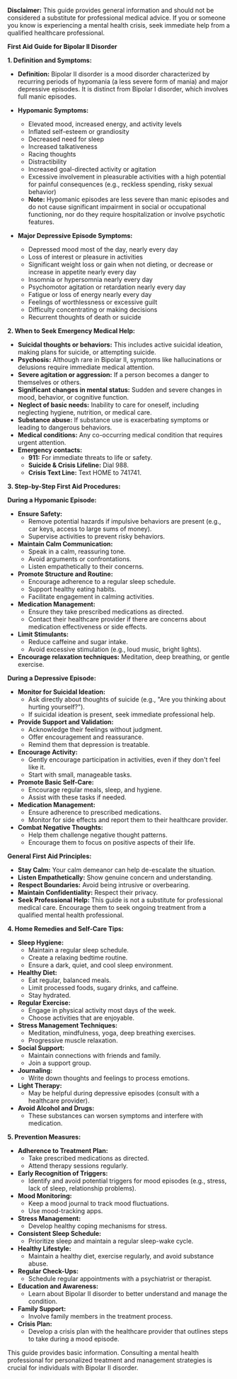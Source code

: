 **Disclaimer:** This guide provides general information and should not be considered a substitute for professional medical advice. If you or someone you know is experiencing a mental health crisis, seek immediate help from a qualified healthcare professional.

**First Aid Guide for Bipolar II Disorder**

**1. Definition and Symptoms:**

*   **Definition:** Bipolar II disorder is a mood disorder characterized by recurring periods of hypomania (a less severe form of mania) and major depressive episodes. It is distinct from Bipolar I disorder, which involves full manic episodes.
*   **Hypomanic Symptoms:**
    *   Elevated mood, increased energy, and activity levels
    *   Inflated self-esteem or grandiosity
    *   Decreased need for sleep
    *   Increased talkativeness
    *   Racing thoughts
    *   Distractibility
    *   Increased goal-directed activity or agitation
    *   Excessive involvement in pleasurable activities with a high potential for painful consequences (e.g., reckless spending, risky sexual behavior)
    *   **Note:** Hypomanic episodes are less severe than manic episodes and do not cause significant impairment in social or occupational functioning, nor do they require hospitalization or involve psychotic features.

*   **Major Depressive Episode Symptoms:**
    *   Depressed mood most of the day, nearly every day
    *   Loss of interest or pleasure in activities
    *   Significant weight loss or gain when not dieting, or decrease or increase in appetite nearly every day
    *   Insomnia or hypersomnia nearly every day
    *   Psychomotor agitation or retardation nearly every day
    *   Fatigue or loss of energy nearly every day
    *   Feelings of worthlessness or excessive guilt
    *   Difficulty concentrating or making decisions
    *   Recurrent thoughts of death or suicide

**2. When to Seek Emergency Medical Help:**

*   **Suicidal thoughts or behaviors:** This includes active suicidal ideation, making plans for suicide, or attempting suicide.
*   **Psychosis:** Although rare in Bipolar II, symptoms like hallucinations or delusions require immediate medical attention.
*   **Severe agitation or aggression:** If a person becomes a danger to themselves or others.
*   **Significant changes in mental status:** Sudden and severe changes in mood, behavior, or cognitive function.
*   **Neglect of basic needs:** Inability to care for oneself, including neglecting hygiene, nutrition, or medical care.
*   **Substance abuse:** If substance use is exacerbating symptoms or leading to dangerous behaviors.
*   **Medical conditions:** Any co-occurring medical condition that requires urgent attention.
*   **Emergency contacts:**
    *   **911:** For immediate threats to life or safety.
    *   **Suicide & Crisis Lifeline:** Dial 988.
    *   **Crisis Text Line:** Text HOME to 741741.

**3. Step-by-Step First Aid Procedures:**

**During a Hypomanic Episode:**

*   **Ensure Safety:**
    *   Remove potential hazards if impulsive behaviors are present (e.g., car keys, access to large sums of money).
    *   Supervise activities to prevent risky behaviors.
*   **Maintain Calm Communication:**
    *   Speak in a calm, reassuring tone.
    *   Avoid arguments or confrontations.
    *   Listen empathetically to their concerns.
*   **Promote Structure and Routine:**
    *   Encourage adherence to a regular sleep schedule.
    *   Support healthy eating habits.
    *   Facilitate engagement in calming activities.
*   **Medication Management:**
    *   Ensure they take prescribed medications as directed.
    *   Contact their healthcare provider if there are concerns about medication effectiveness or side effects.
*   **Limit Stimulants:**
    *   Reduce caffeine and sugar intake.
    *   Avoid excessive stimulation (e.g., loud music, bright lights).
*   **Encourage relaxation techniques:** Meditation, deep breathing, or gentle exercise.

**During a Depressive Episode:**

*   **Monitor for Suicidal Ideation:**
    *   Ask directly about thoughts of suicide (e.g., "Are you thinking about hurting yourself?").
    *   If suicidal ideation is present, seek immediate professional help.
*   **Provide Support and Validation:**
    *   Acknowledge their feelings without judgment.
    *   Offer encouragement and reassurance.
    *   Remind them that depression is treatable.
*   **Encourage Activity:**
    *   Gently encourage participation in activities, even if they don't feel like it.
    *   Start with small, manageable tasks.
*   **Promote Basic Self-Care:**
    *   Encourage regular meals, sleep, and hygiene.
    *   Assist with these tasks if needed.
*   **Medication Management:**
    *   Ensure adherence to prescribed medications.
    *   Monitor for side effects and report them to their healthcare provider.
*   **Combat Negative Thoughts:**
    *   Help them challenge negative thought patterns.
    *   Encourage them to focus on positive aspects of their life.

**General First Aid Principles:**

*   **Stay Calm:** Your calm demeanor can help de-escalate the situation.
*   **Listen Empathetically:** Show genuine concern and understanding.
*   **Respect Boundaries:** Avoid being intrusive or overbearing.
*   **Maintain Confidentiality:** Respect their privacy.
*   **Seek Professional Help:** This guide is not a substitute for professional medical care. Encourage them to seek ongoing treatment from a qualified mental health professional.

**4. Home Remedies and Self-Care Tips:**

*   **Sleep Hygiene:**
    *   Maintain a regular sleep schedule.
    *   Create a relaxing bedtime routine.
    *   Ensure a dark, quiet, and cool sleep environment.
*   **Healthy Diet:**
    *   Eat regular, balanced meals.
    *   Limit processed foods, sugary drinks, and caffeine.
    *   Stay hydrated.
*   **Regular Exercise:**
    *   Engage in physical activity most days of the week.
    *   Choose activities that are enjoyable.
*   **Stress Management Techniques:**
    *   Meditation, mindfulness, yoga, deep breathing exercises.
    *   Progressive muscle relaxation.
*   **Social Support:**
    *   Maintain connections with friends and family.
    *   Join a support group.
*   **Journaling:**
    *   Write down thoughts and feelings to process emotions.
*   **Light Therapy:**
    *   May be helpful during depressive episodes (consult with a healthcare provider).
*   **Avoid Alcohol and Drugs:**
    *   These substances can worsen symptoms and interfere with medication.

**5. Prevention Measures:**

*   **Adherence to Treatment Plan:**
    *   Take prescribed medications as directed.
    *   Attend therapy sessions regularly.
*   **Early Recognition of Triggers:**
    *   Identify and avoid potential triggers for mood episodes (e.g., stress, lack of sleep, relationship problems).
*   **Mood Monitoring:**
    *   Keep a mood journal to track mood fluctuations.
    *   Use mood-tracking apps.
*   **Stress Management:**
    *   Develop healthy coping mechanisms for stress.
*   **Consistent Sleep Schedule:**
    *   Prioritize sleep and maintain a regular sleep-wake cycle.
*   **Healthy Lifestyle:**
    *   Maintain a healthy diet, exercise regularly, and avoid substance abuse.
*   **Regular Check-Ups:**
    *   Schedule regular appointments with a psychiatrist or therapist.
*   **Education and Awareness:**
    *   Learn about Bipolar II disorder to better understand and manage the condition.
*   **Family Support:**
    *   Involve family members in the treatment process.
*   **Crisis Plan:**
    *   Develop a crisis plan with the healthcare provider that outlines steps to take during a mood episode.

This guide provides basic information. Consulting a mental health professional for personalized treatment and management strategies is crucial for individuals with Bipolar II disorder.
